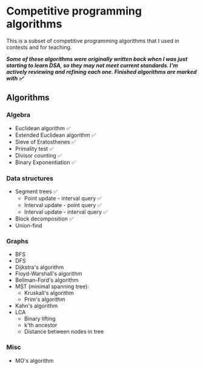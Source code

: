 # Competitive programming algorithms

This is a subset of competitive programming algorithms that I used in contests and for teaching.

***Some of these algorithms were originally written back when I was just starting to learn DSA, so they may not meet current standards. I'm actively reviewing and refining each one. Finished algorithms are marked with ✅***

## Algorithms

### Algebra

- Euclidean algorithm ✅
- Extended Euclidean algorithm ✅
- Sieve of Eratosthenes ✅
- Primality test ✅
- Divisor counting ✅
- Binary Exponentiation ✅

### Data structures

- Segment trees ✅
  - Point update - interval query ✅
  - Interval update - point query ✅
  - Interval update - interval query ✅
- Block decomposition ✅
- Union-find

### Graphs

- BFS
- DFS
- Dijkstra's algorithm
- Floyd-Warshall's algorithm
- Bellman-Ford's algorithm
- MST (minimal spanning tree):
  - Kruskall's algorithm
  - Prim's algorithm
- Kahn's algorithm
- LCA
  - Binary lifting
  - k'th ancestor
  - Distance between nodes in tree

### Misc

- MO's algorithm

